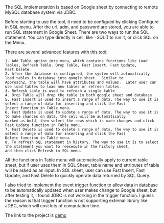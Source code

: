 The SQL implementation is based on Google sheet by connecting to remote MySQL database system via JDBC.

Before starting to use the tool, it need to be configued by clicking Configure in SQL menu. After the url, adm, and password are stored, you are able to run SQL statement in Google Sheet.
There are two ways to run the SQL statement. You can type directly in cell, like =SQL() to run it, or click SQL on the Menu.

There are several advanced features with this tool:
```
1. Add Table option into menu, which contains functions like Load Tables, Refresh Table, Drop Table, Fast Insert, Fast Update,
Fast Delete
2. After the database is configured, the system will automatically load tables in database into google sheet.  Similar to
Approach2, the table will have attributes and values.  Later user can use load tables to load new tables or refresh tables.
3. Refresh table is used to refresh a single table
4. Drop Table will drop the table in both google sheet and database 
5. Fast Insert is used to insert a range of data. The way to use it is select a range of data for inserting and click the Fast
Insert function in Table menu.
6. Fast Update is used to update a range of data. The way to use it is to make chances on data, the cell will be automatically
marked as bold, then select the rows which is made changes and click Fast Update function in Table menu.
7. Fast Delete is used to delete a range of data. The way to use it is select a range of data for inserting and click the Fast
Delete function in Table menu.
8. To refresh SQL statement in history. The way to use it is to select the statement you want to reexecute in the history sheet,
and then click Refresh in SQL menu.
```
All the functions in Table menu will automatically apply to current table sheet, but if user uses them in SQL Sheet, table name and attributes of table will be asked as an input. In SQL sheet, user can use Fast Insert, Fast Update, and Fast Delete to quickly operate data returned by SQL Query.

I also tried to implement the event trigger function to allow data in database to be automatically updated when user makes change to Google sheet, but after testing it, I found JDBC is not working in the trigger function. I guess the reason is that trigger function is not supporting external library like JDBC, which will cost lots of computation time. 


The link to the project is [demo](https://docs.google.com/spreadsheet/ccc?key=0AlMMHFOg-bRZdHlLR0hEZDBQakhQQ2NsdkJ2NGwyeVE&usp=sharing)
